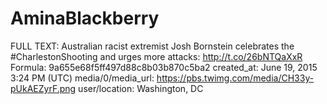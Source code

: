 # AminaBlackberry

FULL TEXT: Australian racist extremist Josh Bornstein celebrates the #CharlestonShooting and urges more attacks: http://t.co/26bNTQaXxR
Formula: 9a655e68f5ff497d88c8b03b870c5ba2
created_at: June 19, 2015 3:24 PM (UTC)
media/0/media_url: https://pbs.twimg.com/media/CH33y-pUkAEZyrF.png
user/location: Washington, DC